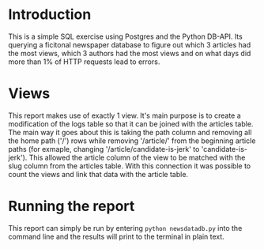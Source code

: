 # Introduction 

This is a simple SQL exercise using Postgres and the Python DB-API. Its querying a ficitonal 
newspaper database to figure out which 3 articles had the most views, which 3 authors had the most
views and on what days did more than 1% of HTTP requests lead to errors.

# Views

This report makes use of exactly 1 view. It's main purpose is to create a modification of the 
logs table so that it can be joined with the articles table. The main way it goes about this
is taking the path column and removing all the home path ('/') rows while removing '/article/' from the beginning article paths (for exmaple, changing '/article/candidate-is-jerk' to 'candidate-is-jerk'). This allowed the article column of the view to be matched with the slug column from the articles table. With this connection it was possible to count the views and link that data with the article table. 

# Running the report

This report can simply be run by entering `python newsdatadb.py` into the command line and the results will print to the terminal in plain text.